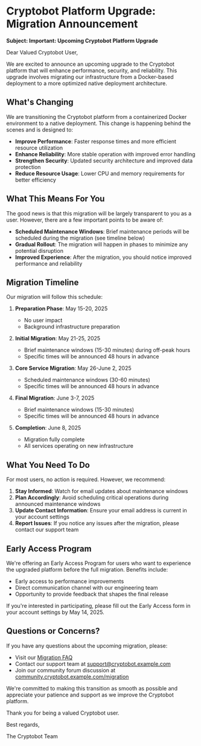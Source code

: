 # Cryptobot Platform Upgrade: Migration Announcement

**Subject: Important: Upcoming Cryptobot Platform Upgrade**

Dear Valued Cryptobot User,

We are excited to announce an upcoming upgrade to the Cryptobot platform that will enhance performance, security, and reliability. This upgrade involves migrating our infrastructure from a Docker-based deployment to a more optimized native deployment architecture.

## What's Changing

We are transitioning the Cryptobot platform from a containerized Docker environment to a native deployment. This change is happening behind the scenes and is designed to:

- **Improve Performance**: Faster response times and more efficient resource utilization
- **Enhance Reliability**: More stable operation with improved error handling
- **Strengthen Security**: Updated security architecture and improved data protection
- **Reduce Resource Usage**: Lower CPU and memory requirements for better efficiency

## What This Means For You

The good news is that this migration will be largely transparent to you as a user. However, there are a few important points to be aware of:

- **Scheduled Maintenance Windows**: Brief maintenance periods will be scheduled during the migration (see timeline below)
- **Gradual Rollout**: The migration will happen in phases to minimize any potential disruption
- **Improved Experience**: After the migration, you should notice improved performance and reliability

## Migration Timeline

Our migration will follow this schedule:

1. **Preparation Phase**: May 15-20, 2025
   - No user impact
   - Background infrastructure preparation

2. **Initial Migration**: May 21-25, 2025
   - Brief maintenance windows (15-30 minutes) during off-peak hours
   - Specific times will be announced 48 hours in advance

3. **Core Service Migration**: May 26-June 2, 2025
   - Scheduled maintenance windows (30-60 minutes)
   - Specific times will be announced 48 hours in advance

4. **Final Migration**: June 3-7, 2025
   - Brief maintenance windows (15-30 minutes)
   - Specific times will be announced 48 hours in advance

5. **Completion**: June 8, 2025
   - Migration fully complete
   - All services operating on new infrastructure

## What You Need To Do

For most users, no action is required. However, we recommend:

1. **Stay Informed**: Watch for email updates about maintenance windows
2. **Plan Accordingly**: Avoid scheduling critical operations during announced maintenance windows
3. **Update Contact Information**: Ensure your email address is current in your account settings
4. **Report Issues**: If you notice any issues after the migration, please contact our support team

## Early Access Program

We're offering an Early Access Program for users who want to experience the upgraded platform before the full migration. Benefits include:

- Early access to performance improvements
- Direct communication channel with our engineering team
- Opportunity to provide feedback that shapes the final release

If you're interested in participating, please fill out the Early Access form in your account settings by May 14, 2025.

## Questions or Concerns?

If you have any questions about the upcoming migration, please:

- Visit our [Migration FAQ](https://cryptobot.example.com/migration-faq)
- Contact our support team at support@cryptobot.example.com
- Join our community forum discussion at [community.cryptobot.example.com/migration](https://community.cryptobot.example.com/migration)

We're committed to making this transition as smooth as possible and appreciate your patience and support as we improve the Cryptobot platform.

Thank you for being a valued Cryptobot user.

Best regards,

The Cryptobot Team